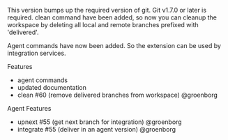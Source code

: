 This version bumps up the required version of git. Git v1.7.0 or later is required.
clean command have been added, so now you can cleanup the workspace by deleting all local and remote branches
prefixed with 'delivered'.

Agent commands have now been added. So the extension can be used by integration services.


Features
- agent commands
- updated documentation
- clean #60 (remove delivered branches from workspace) @groenborg

Agent Features
 - upnext #55 (get next branch for integration) @groenborg
 - integrate #55 (deliver in an agent version) @groenborg